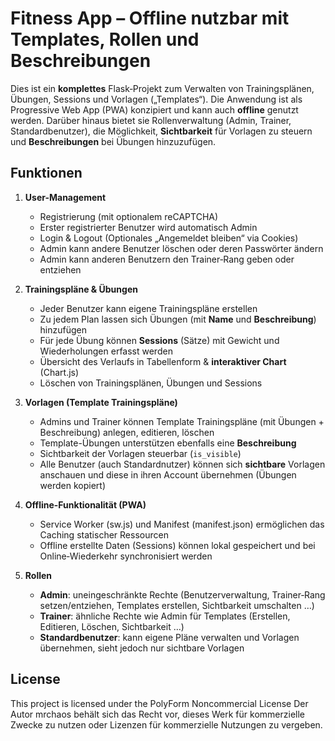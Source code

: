 # Fitness App – Offline nutzbar mit Templates, Rollen und Beschreibungen

Dies ist ein **komplettes** Flask‑Projekt zum Verwalten von Trainingsplänen, Übungen, Sessions und Vorlagen („Templates“). Die Anwendung ist als Progressive Web App (PWA) konzipiert und kann auch **offline** genutzt werden. Darüber hinaus bietet sie Rollenverwaltung (Admin, Trainer, Standardbenutzer), die Möglichkeit, **Sichtbarkeit** für Vorlagen zu steuern und **Beschreibungen** bei Übungen hinzuzufügen.

## Funktionen

1. **User-Management**  
   - Registrierung (mit optionalem reCAPTCHA)  
   - Erster registrierter Benutzer wird automatisch Admin  
   - Login & Logout (Optionales „Angemeldet bleiben“ via Cookies)  
   - Admin kann andere Benutzer löschen oder deren Passwörter ändern  
   - Admin kann anderen Benutzern den Trainer‑Rang geben oder entziehen

2. **Trainingspläne & Übungen**  
   - Jeder Benutzer kann eigene Trainingspläne erstellen  
   - Zu jedem Plan lassen sich Übungen (mit **Name** und **Beschreibung**) hinzufügen  
   - Für jede Übung können **Sessions** (Sätze) mit Gewicht und Wiederholungen erfasst werden  
   - Übersicht des Verlaufs in Tabellenform & **interaktiver Chart** (Chart.js)  
   - Löschen von Trainingsplänen, Übungen und Sessions

3. **Vorlagen (Template Trainingspläne)**  
   - Admins und Trainer können Template Trainingspläne (mit Übungen + Beschreibung) anlegen, editieren, löschen  
   - Template-Übungen unterstützen ebenfalls eine **Beschreibung**  
   - Sichtbarkeit der Vorlagen steuerbar (`is_visible`)  
   - Alle Benutzer (auch Standardnutzer) können sich **sichtbare** Vorlagen anschauen und diese in ihren Account übernehmen (Übungen werden kopiert)

4. **Offline-Funktionalität (PWA)**  
   - Service Worker (sw.js) und Manifest (manifest.json) ermöglichen das Caching statischer Ressourcen  
   - Offline erstellte Daten (Sessions) können lokal gespeichert und bei Online‑Wiederkehr synchronisiert werden

5. **Rollen**  
   - **Admin**: uneingeschränkte Rechte (Benutzerverwaltung, Trainer‑Rang setzen/entziehen, Templates erstellen, Sichtbarkeit umschalten …)  
   - **Trainer**: ähnliche Rechte wie Admin für Templates (Erstellen, Editieren, Löschen, Sichtbarkeit …)  
   - **Standardbenutzer**: kann eigene Pläne verwalten und Vorlagen übernehmen, sieht jedoch nur sichtbare Vorlagen

## License

This project is licensed under the PolyForm Noncommercial License
Der Autor mrchaos behält sich das Recht vor, dieses Werk für kommerzielle Zwecke zu nutzen oder Lizenzen für kommerzielle Nutzungen zu vergeben.
